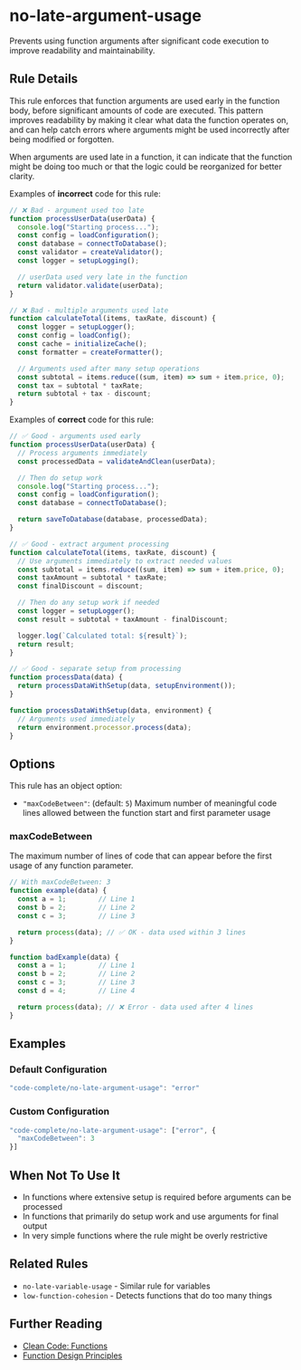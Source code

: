 # no-late-argument-usage

Prevents using function arguments after significant code execution to improve readability and maintainability.

## Rule Details

This rule enforces that function arguments are used early in the function body, before significant amounts of code are executed. This pattern improves readability by making it clear what data the function operates on, and can help catch errors where arguments might be used incorrectly after being modified or forgotten.

When arguments are used late in a function, it can indicate that the function might be doing too much or that the logic could be reorganized for better clarity.

Examples of **incorrect** code for this rule:

```js
// ❌ Bad - argument used too late
function processUserData(userData) {
  console.log("Starting process...");
  const config = loadConfiguration();
  const database = connectToDatabase();
  const validator = createValidator();
  const logger = setupLogging();

  // userData used very late in the function
  return validator.validate(userData);
}

// ❌ Bad - multiple arguments used late
function calculateTotal(items, taxRate, discount) {
  const logger = setupLogger();
  const config = loadConfig();
  const cache = initializeCache();
  const formatter = createFormatter();

  // Arguments used after many setup operations
  const subtotal = items.reduce((sum, item) => sum + item.price, 0);
  const tax = subtotal * taxRate;
  return subtotal + tax - discount;
}
```

Examples of **correct** code for this rule:

```js
// ✅ Good - arguments used early
function processUserData(userData) {
  // Process arguments immediately
  const processedData = validateAndClean(userData);

  // Then do setup work
  console.log("Starting process...");
  const config = loadConfiguration();
  const database = connectToDatabase();

  return saveToDatabase(database, processedData);
}

// ✅ Good - extract argument processing
function calculateTotal(items, taxRate, discount) {
  // Use arguments immediately to extract needed values
  const subtotal = items.reduce((sum, item) => sum + item.price, 0);
  const taxAmount = subtotal * taxRate;
  const finalDiscount = discount;

  // Then do any setup work if needed
  const logger = setupLogger();
  const result = subtotal + taxAmount - finalDiscount;

  logger.log(`Calculated total: ${result}`);
  return result;
}

// ✅ Good - separate setup from processing
function processData(data) {
  return processDataWithSetup(data, setupEnvironment());
}

function processDataWithSetup(data, environment) {
  // Arguments used immediately
  return environment.processor.process(data);
}
```

## Options

This rule has an object option:

- `"maxCodeBetween"`: (default: `5`) Maximum number of meaningful code lines allowed between the function start and first parameter usage

### maxCodeBetween

The maximum number of lines of code that can appear before the first usage of any function parameter.

```js
// With maxCodeBetween: 3
function example(data) {
  const a = 1;        // Line 1
  const b = 2;        // Line 2
  const c = 3;        // Line 3

  return process(data); // ✅ OK - data used within 3 lines
}

function badExample(data) {
  const a = 1;        // Line 1
  const b = 2;        // Line 2
  const c = 3;        // Line 3
  const d = 4;        // Line 4

  return process(data); // ❌ Error - data used after 4 lines
}
```

## Examples

### Default Configuration

```js
"code-complete/no-late-argument-usage": "error"
```

### Custom Configuration

```js
"code-complete/no-late-argument-usage": ["error", {
  "maxCodeBetween": 3
}]
```

## When Not To Use It

- In functions where extensive setup is required before arguments can be processed
- In functions that primarily do setup work and use arguments for final output
- In very simple functions where the rule might be overly restrictive

## Related Rules

- `no-late-variable-usage` - Similar rule for variables
- `low-function-cohesion` - Detects functions that do too many things

## Further Reading

- [Clean Code: Functions](https://blog.cleancoder.com/uncle-bob/2012/05/15/NODB.html)
- [Function Design Principles](https://martinfowler.com/articles/function-design.html)
